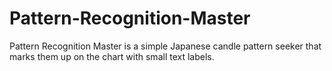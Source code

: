 # Pattern-Recognition-Master
Pattern Recognition Master is a simple Japanese candle pattern seeker that marks them up on the chart with small text labels.
